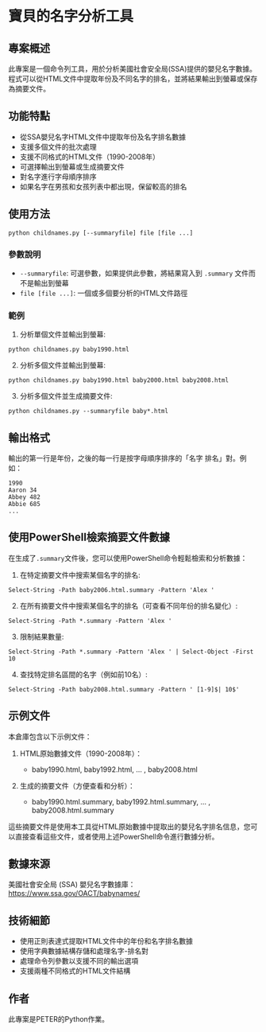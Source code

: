 # 寶貝的名字分析工具

## 專案概述
此專案是一個命令列工具，用於分析美國社會安全局(SSA)提供的嬰兒名字數據。程式可以從HTML文件中提取年份及不同名字的排名，並將結果輸出到螢幕或保存為摘要文件。

## 功能特點
- 從SSA嬰兒名字HTML文件中提取年份及名字排名數據
- 支援多個文件的批次處理
- 支援不同格式的HTML文件（1990-2008年）
- 可選擇輸出到螢幕或生成摘要文件
- 對名字進行字母順序排序
- 如果名字在男孩和女孩列表中都出現，保留較高的排名

## 使用方法
```
python childnames.py [--summaryfile] file [file ...]
```

### 參數說明
- `--summaryfile`: 可選參數，如果提供此參數，將結果寫入到 `.summary` 文件而不是輸出到螢幕
- `file [file ...]`: 一個或多個要分析的HTML文件路徑

### 範例
1. 分析單個文件並輸出到螢幕:
```
python childnames.py baby1990.html
```

2. 分析多個文件並輸出到螢幕:
```
python childnames.py baby1990.html baby2000.html baby2008.html
```

3. 分析多個文件並生成摘要文件:
```
python childnames.py --summaryfile baby*.html
```

## 輸出格式
輸出的第一行是年份，之後的每一行是按字母順序排序的「名字 排名」對。例如：
```
1990
Aaron 34
Abbey 482
Abbie 685
...
```

## 使用PowerShell檢索摘要文件數據
在生成了`.summary`文件後，您可以使用PowerShell命令輕鬆檢索和分析數據：

1. 在特定摘要文件中搜索某個名字的排名:
```
Select-String -Path baby2006.html.summary -Pattern 'Alex '
```

2. 在所有摘要文件中搜索某個名字的排名（可查看不同年份的排名變化）:
```
Select-String -Path *.summary -Pattern 'Alex '
```

3. 限制結果數量:
```
Select-String -Path *.summary -Pattern 'Alex ' | Select-Object -First 10
```

4. 查找特定排名區間的名字（例如前10名）:
```
Select-String -Path baby2008.html.summary -Pattern ' [1-9]$| 10$'
```

## 示例文件
本倉庫包含以下示例文件：

1. HTML原始數據文件（1990-2008年）：
   - baby1990.html, baby1992.html, ... , baby2008.html

2. 生成的摘要文件（方便查看和分析）：
   - baby1990.html.summary, baby1992.html.summary, ... , baby2008.html.summary

這些摘要文件是使用本工具從HTML原始數據中提取出的嬰兒名字排名信息，您可以直接查看這些文件，或者使用上述PowerShell命令進行數據分析。

## 數據來源
美國社會安全局 (SSA) 嬰兒名字數據庫：https://www.ssa.gov/OACT/babynames/

## 技術細節
- 使用正則表達式提取HTML文件中的年份和名字排名數據
- 使用字典數據結構存儲和處理名字-排名對
- 處理命令列參數以支援不同的輸出選項
- 支援兩種不同格式的HTML文件結構 

## 作者
此專案是PETER的Python作業。 